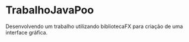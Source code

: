 # TrabalhoJavaPoo
Desenvolvendo um trabalho utilizando bibliotecaFX para criação de uma interface gráfica.
